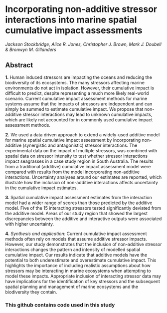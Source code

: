 # Incorporating non-additive stressor interactions into marine spatial cumulative impact assessments

*Jackson Stockbridge, Alice R. Jones, Christopher J. Brown, Mark J. Doubell & Bronwyn M. Gillanders*

## Abstract

**1.**	Human induced stressors are impacting the oceans and reducing the biodiversity of its ecosystems. The many stressors affecting marine environments do not act in isolation. However, their cumulative impact is difficult to predict, despite representing a much more likely real-world scenario. Current cumulative impact assessment methods for marine systems assume that the impacts of stressors are independent and can simply be summed to estimate cumulative impact. We propose that non-additive stressor interactions may lead to unknown cumulative impacts, which are likely not accounted for in commonly used cumulative impact assessment methods. 

**2.**	We used a data driven approach to extend a widely-used additive model for marine spatial cumulative impact assessment by incorporating non-additive (synergistic and antagonistic) stressor interactions. The experimental data on the impact of multiple stressors, was combined with spatial data on stressor intensity to test whether stressor interactions impact seagrasses in a case study region in South Australia. The results from a traditional (additive) cumulative impact assessment model were compared with results from the model incorporating non-additive interactions. Uncertainty analyses around our estimates are reported, which illustrate how the inclusion of non-additive interactions affects uncertainty in the cumulative impact estimates.

**3.**	Spatial cumulative impact assessment estimates from the interaction model had a wider range of scores than those predicted by the additive model. Five of the 15 interacting stressors tested significantly deviated from the additive model. Areas of our study region that showed the largest discrepancies between the additive and interactive outputs were associated with higher uncertainty.

**4.**	*Synthesis and application:* Current cumulative impact assessment methods often rely on models that assume additive stressor impacts. However, our study demonstrates that the inclusion of non-additive stressor interactions changes the pattern and intensity of modelled spatial cumulative impact. Our results indicate that additive models have the potential to both underestimate and overestimate cumulative impact. This highlights the importance of including realistic assumptions about how stressors may be interacting in marine ecosystems when attempting to model these impacts. Appropriate inclusion of interacting stressor data may have implications for the identification of key stressors and the subsequent spatial planning and management of marine ecosystems and the biodiversity they contain.

### This github contains code used in this study

